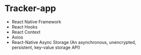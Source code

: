 # Tracker-app

- React Native Framework
- React Hooks
- React Context
- Axios
- React-Native Async Storage (An asynchronous, unencrypted, persistent, key-value storage API)
